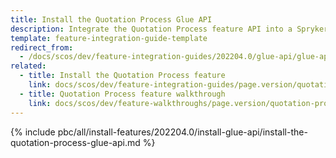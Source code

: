```yaml
---
title: Install the Quotation Process Glue API
description: Integrate the Quotation Process feature API into a Spryker project
template: feature-integration-guide-template
redirect_from:
  - /docs/scos/dev/feature-integration-guides/202204.0/glue-api/glue-api-quotation-process-feature-integration.html
related:
  - title: Install the Quotation Process feature
    link: docs/scos/dev/feature-integration-guides/page.version/quotation-process-feature-integration.html
  - title: Quotation Process feature walkthrough
    link: docs/scos/dev/feature-walkthroughs/page.version/quotation-process-feature-walkthrough/quotation-process-feature-walkthrough.html
---
```


{% include pbc/all/install-features/202204.0/install-glue-api/install-the-quotation-process-glue-api.md %} <!-- To edit, see /_includes/pbc/all/install-features/202204.0/install-glue-api/install-the-quotation-process-glue-api.md -->
